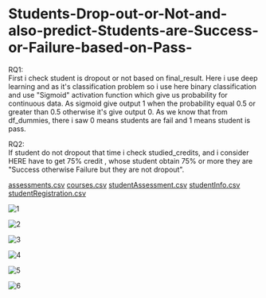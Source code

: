 # Students-Drop-out-or-Not-and-also-predict-Students-are-Success-or-Failure-based-on-Pass-


RQ1:  
  First i check student is dropout or not based on final_result. Here i use deep learning and as it's classification problem so i use here binary classification and use "Sigmoid" activation function which give us probability for continuous data. As sigmoid give output 1 when the probability equal 0.5 or greater than 0.5 otherwise it's give output 0. As we know that from df_dummies, there i saw 0 means students are fail and 1 means student is pass.

RQ2:  
  If student do not dropout that time i check studied_credits, and i consider HERE have to get 75% credit , whose student obtain 75% or more they are "Success otherwise Failure but they are not dropout".

[assessments.csv](https://github.com/Bikas0/Students-Drop-out-or-Not-and-also-predict-Students-are-Success-or-Failure-based-on-Pass-/files/9331268/assessments.csv)
[courses.csv](https://github.com/Bikas0/Students-Drop-out-or-Not-and-also-predict-Students-are-Success-or-Failure-based-on-Pass-/files/9331269/courses.csv)
[studentAssessment.csv](https://github.com/Bikas0/Students-Drop-out-or-Not-and-also-predict-Students-are-Success-or-Failure-based-on-Pass-/files/9331270/studentAssessment.csv)
[studentInfo.csv](https://github.com/Bikas0/Students-Drop-out-or-Not-and-also-predict-Students-are-Success-or-Failure-based-on-Pass-/files/9331271/studentInfo.csv)
[studentRegistration.csv](https://github.com/Bikas0/Students-Drop-out-or-Not-and-also-predict-Students-are-Success-or-Failure-based-on-Pass-/files/9331272/studentRegistration.csv)


![1](https://user-images.githubusercontent.com/66817101/184480640-97716e24-c93c-41ce-9d36-daf599c32ede.png)

![2](https://user-images.githubusercontent.com/66817101/184480641-be6b31d4-f5cd-41c8-9e14-87dc1c95295c.png)

![3](https://user-images.githubusercontent.com/66817101/184480644-d01811a8-a1ed-400e-adab-077e56ec41db.png)

![4](https://user-images.githubusercontent.com/66817101/184480645-f49675d1-cc63-4c98-a9ee-2c2fe8d0dbc3.png)

![5](https://user-images.githubusercontent.com/66817101/184480646-7265815a-0802-4d8a-ad7c-4663e3178f62.png)

![6](https://user-images.githubusercontent.com/66817101/184480648-c489c78e-7964-4cd0-8fe7-77d104533083.png)
